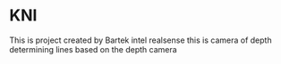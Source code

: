 # KNI
This is project created by Bartek 
intel realsense this is camera of depth 
determining lines based on the depth camera
